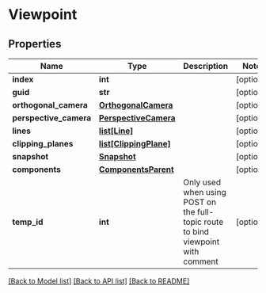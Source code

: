 # Viewpoint

## Properties
Name | Type | Description | Notes
------------ | ------------- | ------------- | -------------
**index** | **int** |  | [optional] 
**guid** | **str** |  | [optional] 
**orthogonal_camera** | [**OrthogonalCamera**](OrthogonalCamera.md) |  | [optional] 
**perspective_camera** | [**PerspectiveCamera**](PerspectiveCamera.md) |  | [optional] 
**lines** | [**list[Line]**](Line.md) |  | [optional] 
**clipping_planes** | [**list[ClippingPlane]**](ClippingPlane.md) |  | [optional] 
**snapshot** | [**Snapshot**](Snapshot.md) |  | [optional] 
**components** | [**ComponentsParent**](ComponentsParent.md) |  | [optional] 
**temp_id** | **int** | Only used when using POST on the full-topic route to bind viewpoint with comment | [optional] 

[[Back to Model list]](../README.md#documentation-for-models) [[Back to API list]](../README.md#documentation-for-api-endpoints) [[Back to README]](../README.md)


